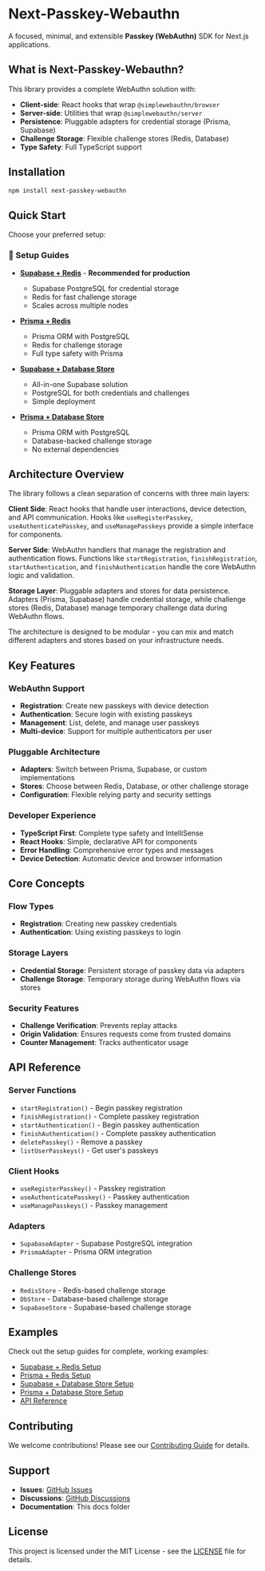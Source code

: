 # Next-Passkey-Webauthn

A focused, minimal, and extensible **Passkey (WebAuthn)** SDK for Next.js applications.

## What is Next-Passkey-Webauthn?

This library provides a complete WebAuthn solution with:

- **Client-side**: React hooks that wrap `@simplewebauthn/browser`
- **Server-side**: Utilities that wrap `@simplewebauthn/server`
- **Persistence**: Pluggable adapters for credential storage (Prisma, Supabase)
- **Challenge Storage**: Flexible challenge stores (Redis, Database)
- **Type Safety**: Full TypeScript support

## Installation

```bash
npm install next-passkey-webauthn
```

## Quick Start

Choose your preferred setup:

### 🚀 Setup Guides

- **[Supabase + Redis](https://github.com/shaoxuan0916/next-passkey-webauthn/blob/main/docs/supabase-redis-setup.md)** - **Recommended for production**
  - Supabase PostgreSQL for credential storage
  - Redis for fast challenge storage
  - Scales across multiple nodes

- **[Prisma + Redis](https://github.com/shaoxuan0916/next-passkey-webauthn/blob/main/docs/prisma-redis-setup.md)**
  - Prisma ORM with PostgreSQL
  - Redis for challenge storage
  - Full type safety with Prisma

- **[Supabase + Database Store](https://github.com/shaoxuan0916/next-passkey-webauthn/blob/main/docs/supabase-store-setup.md)**
  - All-in-one Supabase solution
  - PostgreSQL for both credentials and challenges
  - Simple deployment

- **[Prisma + Database Store](https://github.com/shaoxuan0916/next-passkey-webauthn/blob/main/docs/prisma-store-setup.md)**
  - Prisma ORM with PostgreSQL
  - Database-backed challenge storage
  - No external dependencies

## Architecture Overview

The library follows a clean separation of concerns with three main layers:

**Client Side**: React hooks that handle user interactions, device detection, and API communication. Hooks like `useRegisterPasskey`, `useAuthenticatePasskey`, and `useManagePasskeys` provide a simple interface for components.

**Server Side**: WebAuthn handlers that manage the registration and authentication flows. Functions like `startRegistration`, `finishRegistration`, `startAuthentication`, and `finishAuthentication` handle the core WebAuthn logic and validation.

**Storage Layer**: Pluggable adapters and stores for data persistence. Adapters (Prisma, Supabase) handle credential storage, while challenge stores (Redis, Database) manage temporary challenge data during WebAuthn flows.

The architecture is designed to be modular - you can mix and match different adapters and stores based on your infrastructure needs.

## Key Features

### WebAuthn Support
- **Registration**: Create new passkeys with device detection
- **Authentication**: Secure login with existing passkeys
- **Management**: List, delete, and manage user passkeys
- **Multi-device**: Support for multiple authenticators per user

### Pluggable Architecture
- **Adapters**: Switch between Prisma, Supabase, or custom implementations
- **Stores**: Choose between Redis, Database, or other challenge storage
- **Configuration**: Flexible relying party and security settings

### Developer Experience
- **TypeScript First**: Complete type safety and IntelliSense
- **React Hooks**: Simple, declarative API for components
- **Error Handling**: Comprehensive error types and messages
- **Device Detection**: Automatic device and browser information

## Core Concepts

### Flow Types
- **Registration**: Creating new passkey credentials
- **Authentication**: Using existing passkeys to login

### Storage Layers
- **Credential Storage**: Persistent storage of passkey data via adapters
- **Challenge Storage**: Temporary storage during WebAuthn flows via stores

### Security Features
- **Challenge Verification**: Prevents replay attacks
- **Origin Validation**: Ensures requests come from trusted domains
- **Counter Management**: Tracks authenticator usage

## API Reference

### Server Functions
- `startRegistration()` - Begin passkey registration
- `finishRegistration()` - Complete passkey registration
- `startAuthentication()` - Begin passkey authentication
- `finishAuthentication()` - Complete passkey authentication
- `deletePasskey()` - Remove a passkey
- `listUserPasskeys()` - Get user's passkeys

### Client Hooks
- `useRegisterPasskey()` - Passkey registration
- `useAuthenticatePasskey()` - Passkey authentication
- `useManagePasskeys()` - Passkey management

### Adapters
- `SupabaseAdapter` - Supabase PostgreSQL integration
- `PrismaAdapter` - Prisma ORM integration

### Challenge Stores
- `RedisStore` - Redis-based challenge storage
- `DbStore` - Database-based challenge storage
- `SupabaseStore` - Supabase-based challenge storage

## Examples

Check out the setup guides for complete, working examples:

- [Supabase + Redis Setup](https://github.com/shaoxuan0916/next-passkey-webauthn/blob/main/docs/supabase-redis-setup.md)
- [Prisma + Redis Setup](https://github.com/shaoxuan0916/next-passkey-webauthn/blob/main/docs/prisma-redis-setup.md)
- [Supabase + Database Store Setup](https://github.com/shaoxuan0916/next-passkey-webauthn/blob/main/docs/supabase-store-setup.md)
- [Prisma + Database Store Setup](https://github.com/shaoxuan0916/next-passkey-webauthn/blob/main/docs/prisma-store-setup.md)
- [API Reference](https://github.com/shaoxuan0916/next-passkey-webauthn/blob/main/docs/api-reference.md)

## Contributing

We welcome contributions! Please see our [Contributing Guide](https://github.com/shaoxuan0916/next-passkey-webauthn/blob/main/CONTRIBUTING.md) for details.

## Support

- **Issues**: [GitHub Issues](https://github.com/shaoxuan0916/next-passkey-webauthn/issues)
- **Discussions**: [GitHub Discussions](https://github.com/shaoxuan0916/next-passkey-webauthn/discussions)
- **Documentation**: This docs folder

## License

This project is licensed under the MIT License - see the [LICENSE](https://github.com/shaoxuan0916/next-passkey-webauthn/blob/main/LICENSE) file for details.